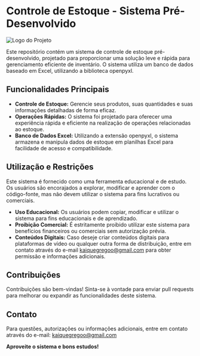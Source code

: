 # Controle de Estoque - Sistema Pré-Desenvolvido

![Logo do Projeto]([link_para_logo.png](https://www.google.com/url?sa=i&url=https%3A%2F%2Fwww.pumasistemas.com.br%2Fsolucao%2F1%2Fgestao-de-estoque&psig=AOvVaw2MMaIxPFe6FFGT7a8vBecU&ust=1699726537988000&source=images&cd=vfe&opi=89978449&ved=0CBEQjRxqFwoTCLDwifyEuoIDFQAAAAAdAAAAABAE)) <!-- Substitua com o link para o logo do seu projeto, se aplicável -->

Este repositório contém um sistema de controle de estoque pré-desenvolvido, projetado para proporcionar uma solução leve e rápida para gerenciamento eficiente de inventário. O sistema utiliza um banco de dados baseado em Excel, utilizando a biblioteca openpyxl.

## Funcionalidades Principais

- **Controle de Estoque:** Gerencie seus produtos, suas quantidades e suas informações detalhadas de forma eficaz.
- **Operações Rápidas:** O sistema foi projetado para oferecer uma experiência rápida e eficiente na realização de operações relacionadas ao estoque.
- **Banco de Dados Excel:** Utilizando a extensão openpyxl, o sistema armazena e manipula dados de estoque em planilhas Excel para facilidade de acesso e compatibilidade.

## Utilização e Restrições

Este sistema é fornecido como uma ferramenta educacional e de estudo. Os usuários são encorajados a explorar, modificar e aprender com o código-fonte, mas não devem utilizar o sistema para fins lucrativos ou comerciais.

- **Uso Educacional:** Os usuários podem copiar, modificar e utilizar o sistema para fins educacionais e de aprendizado.
- **Proibição Comercial:** É estritamente proibido utilizar este sistema para benefícios financeiros ou comerciais sem autorização prévia.
- **Conteúdos Digitais:** Caso deseje criar conteúdos digitais para plataformas de vídeo ou qualquer outra forma de distribuição, entre em contato através do e-mail kaiquegregoo@gmail.com para obter permissão e informações adicionais.

## Contribuições

Contribuições são bem-vindas! Sinta-se à vontade para enviar pull requests para melhorar ou expandir as funcionalidades deste sistema.

## Contato

Para questões, autorizações ou informações adicionais, entre em contato através do e-mail: kaiquegregoo@gmail.com

**Aproveite o sistema e bons estudos!**

